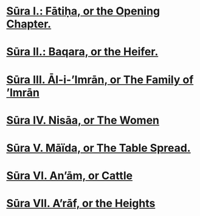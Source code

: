 # [Sūra I.: Fātiḥa, or the Opening Chapter.](001.md)
# [Sūra II.: Baqara, or the Heifer.](002.md)
# [Sūra III. Āl-i-’Imrān, or The Family of ’Imrān](003.md)
# [Sūra IV. Nisāa, or The Women](004.md)
# [Sūra V. Māïda, or The Table Spread.](005.md)
# [Sūra VI. An’ām, or Cattle](006.md)
# [Sūra VII. A’rāf, or the Heights](007.md)
